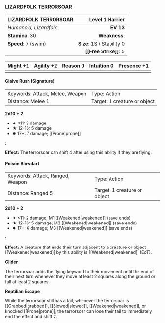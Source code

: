 ### LIZARDFOLK TERRORSOAR

| LIZARDFOLK TERRORSOAR  |        **Level 1 Harrier** |
| :--------------------- | -------------------------: |
| *Humanoid, Lizardfolk* |                  **EV 13** |
| **Stamina**: 30        |              **Weakness**: |
| **Speed**: 7 (swim)    | **Size**: 1S / Stability 0 |
|                        |     **[[Free Strike]]**: 5 |

| **Might** +1 | **Agility** +2 | **Reason** 0 | **Intuition** 0 | **Presence** +1 |
| ------------ | -------------- | ------------ | --------------- | --------------- |
|              |                |              |                 |                 |

#### Glaive Rush (Signature)

|                                 |                              |
| :------------------------------ | :--------------------------- |
| Keywords: Attack, Melee, Weapon | Type: Action                 |
| Distance: Melee 1               | Target: 1 creature or object |

**2d10 + 2**

- ✦ ≤11: 3 damage
- ★ 12-16: 5 damage
- ✸ 17+: 7 damage; [[Prone|prone]]

**:**

**Effect:** The terrorsoar can shift 4 after using this ability if they are flying.

#### Poison Blowdart

|                                  |                              |
| :------------------------------- | :--------------------------- |
| Keywords: Attack, Ranged, Weapon | Type: Action                 |
| Distance: Ranged 5               | Target: 1 creature or object |

**2d10 + 2**

- ✦ ≤11: 2 damage; M1 [[Weakened|weakened]] (save ends)
- ★ 12-16: 5 damage; M2 [[Weakened|weakened]] (save ends)
- ✸ 17+: 6 damage; M3 [[Weakened|weakened]] (save ends)

**:**

**Effect:** A creature that ends their turn adjacent to a creature or object [[Weakened|weakened]] by this ability is [[Weakened|weakened]] (EoT).

**Glider**

The terrorsoar adds the flying keyword to their movement until the end of their next turn whenever they move at least 2 squares along the ground or fall at least 2 squares.

**Reptilian Escape**

While the terrorsoar still has a tail, whenever the terrorsoar is [[Grabbed|grabbed]], [[Slowed|slowed]], [[Weakened|weakened]], or knocked [[Prone|prone]], the terrorsoar can lose their tail to immediately end the effect and shift 2.
